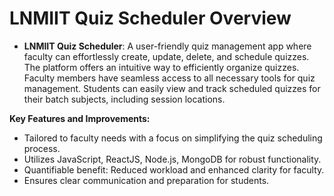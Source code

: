 # LNMIIT Quiz Scheduler Overview

- **LNMIIT Quiz Scheduler**: A user-friendly quiz management app where faculty can effortlessly create, update, delete, and schedule quizzes. The platform offers an intuitive way to efficiently organize quizzes. Faculty members have seamless access to all necessary tools for quiz management. Students can easily view and track scheduled quizzes for their batch subjects, including session locations.

**Key Features and Improvements:**

- Tailored to faculty needs with a focus on simplifying the quiz scheduling process.
- Utilizes JavaScript, ReactJS, Node.js, MongoDB for robust functionality.
- Quantifiable benefit: Reduced workload and enhanced clarity for faculty.
- Ensures clear communication and preparation for students.
